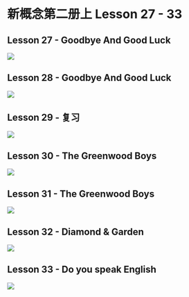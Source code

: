 # 新概念第二册上 Lesson 27 - 33

## Lesson 27 - Goodbye And Good Luck

<img src="lesson/Lesson-27.png">

## Lesson 28 - Goodbye And Good Luck

<img src="lesson/Lesson-28.png">

## Lesson 29 - 复习

<img src="lesson/Lesson-29.png">

## Lesson 30 - The Greenwood Boys

<img src="lesson/Lesson-30.png">

## Lesson 31 - The Greenwood Boys

<img src="lesson/Lesson-31.png">

## Lesson 32 - Diamond & Garden

<img src="lesson/Lesson-32.png">

## Lesson 33 - Do you speak English

<img src="lesson/Lesson-33.png">

